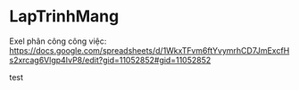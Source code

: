 # LapTrinhMang 
Exel phân công công việc:
https://docs.google.com/spreadsheets/d/1WkxTFvm6ftYvymrhCD7JmExcfHs2xrcag6Vlgp4IvP8/edit?gid=11052852#gid=11052852


test
